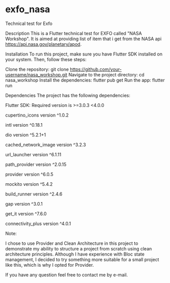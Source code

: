 # exfo_nasa
Technical test for Exfo

Description
This is a Flutter technical test for EXFO called "NASA Workshop". It is aimed at providing list of item that i get from the NASA api https://api.nasa.gov/planetary/apod.

Installation
To run this project, make sure you have Flutter SDK installed on your system. Then, follow these steps:

Clone the repository: git clone https://github.com/your-username/nasa_workshop.git
Navigate to the project directory: cd nasa_workshop
Install the dependencies: flutter pub get
Run the app: flutter run


Dependencies
The project has the following dependencies:

Flutter SDK: Required version is >=3.0.3 <4.0.0

cupertino_icons version ^1.0.2

intl version ^0.18.1

dio version ^5.2.1+1

cached_network_image version ^3.2.3

url_launcher version ^6.1.11

path_provider version ^2.0.15

provider version ^6.0.5

mockito version ^5.4.2

build_runner version ^2.4.6

gap version ^3.0.1

get_it version ^7.6.0

connectivity_plus version ^4.0.1

Note:

I chose to use Provider and Clean Architecture in this project to demonstrate my ability to structure a project from scratch using clean architecture principles.
Although I have experience with Bloc state management, I decided to try something more suitable for a small project like this, which is why I opted for Provider.

If you have any question feel free to contact me by e-mail.
